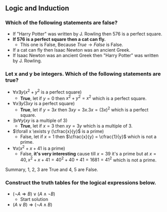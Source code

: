 ## Logic and Induction

### Which of the following statements are false?
- If "Harry Potter" was written by J. Rowling then 576 is a perfect square.
- **If 576 is a perfect square then a cat can fly.**
    - This one is False, Because $True \longrightarrow False$ is False.
- If a cat can fly then Isaac Newton was an ancient Greek.
- If Isaac Newton was an ancient Greek then "Harry Potter" was written by J. Rowling.

### Let x and y be integers. Which of the following statements are true?
- $\forall x \exists y (x^2 + y^2$ is a perfect square)
    - **True**, let if $y = 0$ then $x^2 + y^2 = x^2$ which is a perfect square.
- $\forall x \exists y (3xy$ is a perfect square)
    - **True**, let if $y = 3x$ then $3xy = 3x.3x = (3x)^2$ which is a perfect square.
- $\exists x \forall y (xy$ is a multiple of 3)
    - **True**, let if $x = 3$ then $xy = 3y$ which is a multiple of 3.
- $\forall x \exists y (\cfrac{x}{y}$ is a prime)
    - False, let if $x = 1$ then $\cfrac{x}{y} = \cfrac{1}{y}$ which is not a prime.
- $\forall x (x^2 + x + 41$ is a prime)
    - False, **it's very interesting** cause till $x = 39$ it's a prime but at $x = 40, x^2 + x + 41 = 40^2 + 40 + 41 = 1681 = 41^2$ which is not a prime.

Summary, 1, 2, 3 are True and 4, 5 are False.

### Construct the truth tables for the logical expressions below.
- $(\neg A \Longrightarrow B) \lor (A \land \neg B)$
    - Start solution
- $(A \lor B) \Longrightarrow (\neg A \land B)$